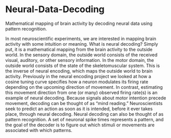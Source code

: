 # Neural-Data-Decoding
Mathematical mapping of brain activity by decoding neural data using pattern recognition.

In most neuroscientific experiments, we are interested in mapping brain activity with some intuition or meaning. What is neural decoding? Simply put, it is a mathematical mapping from the brain activity to the outside world. In the sensory domain, the outside world consists of the received visual, auditory, or other sensory information. In the motor domain, the outside world consists of the state of the skeletomuscular system. This is the inverse of neural encoding, which maps the outside world to brain activity. Previously in the neural encoding project we looked at how a cosine tuning curve specifies how a neuron modulates its firing rate depending on the upcoming direction of movement. In contrast, estimating this movement direction from one (or many) observed firing rate(s) is an example of neural decoding. Because signals about motor intention precede movement, decoding can be thought of as “mind reading.” Neuroscientists seek to predict an action as soon as it is intended, before it ever takes place, through neural decoding. Neural decoding can also be thought of as pattern recognition. A set of neuronal spike times represents a pattern, and the goal of the decoder is to figure out which stimuli or movements are associated with which patterns.
